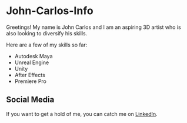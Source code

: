 # John-Carlos-Info
Greetings! My name is John Carlos and I am an aspiring 3D artist who is also looking to diversify his skills. 

Here are a few of my skills so far:

* Autodesk Maya
* Unreal Engine
* Unity
* After Effects
* Premiere Pro

## Social Media
If you want to get a hold of me, you can catch me on [LinkedIn](https://www.linkedin.com/in/jcarlos1428/).
                                                              
